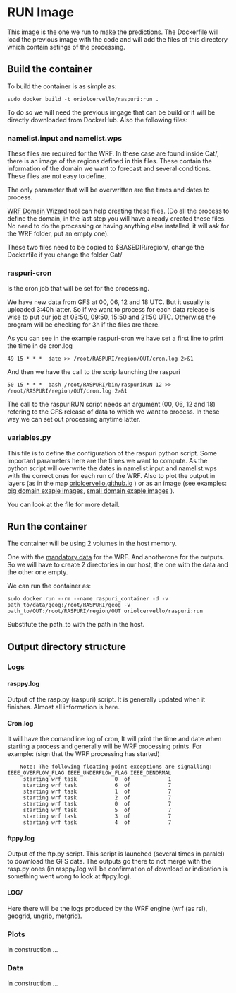 # RUN Image


This image is the one we run to make the predictions. The Dockerfile will load the previous image with the code and will add the files of this directory which contain setings of the processing.

## Build the container

To build the container is as simple as:

    sudo docker build -t oriolcervello/raspuri:run .
    
To do so we will need the previous imgage that can be build or it will be directly downloaded from DockerHub. Also the following files:

### namelist.input and namelist.wps

These files are required for the WRF. In these case are found inside Cat/, there is an image of the regions defined in this files.
These contain the information of the domain we want to forecast and several conditions. These files are not easy to define.

The only parameter that will be overwritten are the times and dates to process.

[WRF Domain Wizard](https://esrl.noaa.gov/gsd/wrfportal/DomainWizard.html) tool can help creating these files. (Do all the process to define the domain, in the last step you will have already created these files. No need to do the processing or having anything else installed, it will ask for the WRF folder, put an empty one).

These two files need to be copied to $BASEDIR/region/, change the Dockerfile if you change the folder Cat/

### raspuri-cron

Is the cron job that will be set for the processing.

We have new data from GFS at 00, 06, 12 and 18 UTC. But it usually is uploaded 3:40h latter. So if we want to process for each data release is wise to put our job at 03:50, 09:50, 15:50 and 21:50 UTC. Otherwise the program will be checking for 3h if the files are there. 

As you can see in the example raspuri-cron we have set a first line to print the time in de cron.log

    49 15 * * *  date >> /root/RASPURI/region/OUT/cron.log 2>&1

And then we have the call to the scrip launching the raspuri

    50 15 * * *  bash /root/RASPURI/bin/raspuriRUN 12 >> /root/RASPURI/region/OUT/cron.log 2>&1

The call to the raspuriRUN script needs an argument (00, 06, 12 and 18) refering to the GFS release of data to which we want to process. In these way we can set out processing anytime latter.


### variables.py

This file is to define the configuration of the raspuri python script. Some important parameters here are the times we want to compute. As the python script will overwrite the dates in namelist.input and namelist.wps with the correct ones for each run of the WRF. Also to plot the output in layers (as in the map [oriolcervello.github.io](https://github.com/oriolcervello/oriolcervello.github.io) ) or as an image (see examples: [big domain exaple images](https://github.com/oriolcervello/oriolcervello.github.io/tree/master/OUT/plot/plot_images/dom01/20200619), [small domain exaple images](https://github.com/oriolcervello/oriolcervello.github.io/tree/master/OUT/plot/plot_images/dom02/20200619) ).

You can look at the file for more detail.

## Run the container

The container will be using 2 volumes in the host memory.

One with the [mandatory data](https://drive.google.com/file/d/16MP99bnZVO9jsD-ybPy8_RFMs5S3QMyT/view?usp=sharing) for the WRF. And anotherone for the outputs. So we will have to create 2 directories in our host, the one with the data and the other one empty.

We can run the container as: 

    sudo docker run --rm --name raspuri_container -d -v path_to/data/geog:/root/RASPURI/geog -v path_to/OUT:/root/RASPURI/region/OUT oriolcervello/raspuri:run

Substitute the path_to with the path in the host.

## Output directory structure

### Logs

#### rasppy.log
Output of the rasp.py (raspuri) script. It is generally updated when it finishes. Almost all information is here.


#### Cron.log
It will have the comandline log of cron, It will print the time and date when starting a process and generally will be WRF processing prints. For example: (sign that the WRF processing has started)

        Note: The following floating-point exceptions are signalling: IEEE_OVERFLOW_FLAG IEEE_UNDERFLOW_FLAG IEEE_DENORMAL
         starting wrf task            0  of            1
         starting wrf task            6  of            7
         starting wrf task            1  of            7
         starting wrf task            2  of            7
         starting wrf task            0  of            7
         starting wrf task            5  of            7
         starting wrf task            3  of            7
         starting wrf task            4  of            7
         


#### ftppy.log
Output of the ftp.py script. This script is launched (several times in paralel) to download the GFS data. The outputs go there to not merge with the rasp.py ones (in rasppy.log will be confirmation of download or indication is something went wong to look at ftppy.log).

#### LOG/
Here there will be the logs produced by the WRF engine (wrf (as rsl), geogrid, ungrib, metgrid).


### Plots
In construction ...

### Data
In construction ...
